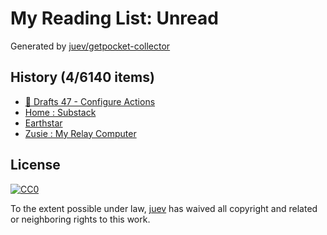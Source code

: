 # My Reading List: Unread

Generated by [juev/getpocket-collector](https://github.com/juev/getpocket-collector)

## History (4/6140 items)

- [📝 Drafts 47 - Configure Actions](https://flohgro.com/blog/%F0%9F%93%9D-drafts-47-configure-actions/)
- [Home : Substack](https://substack.com/home/post/p-156004330)
- [Earthstar](https://earthstar-project.org/)
- [Zusie : My Relay Computer](http://www.nablaman.com/relay/about.php)

## License

[![CC0](https://mirrors.creativecommons.org/presskit/buttons/88x31/svg/cc-zero.svg)](https://creativecommons.org/publicdomain/zero/1.0/)

To the extent possible under law, [juev](https://github.com/juev) has waived all copyright and related or neighboring rights to this work.
